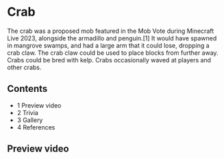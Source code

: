 # Crab
The crab was a proposed mob featured in the Mob Vote during Minecraft Live 2023, alongside the armadillo and penguin.[1] It would have spawned in mangrove swamps, and had a large arm that it could lose, dropping a crab claw. The crab claw could be used to place blocks from further away. Crabs could be bred with kelp. Crabs occasionally waved at players and other crabs.

## Contents
- 1 Preview video
- 2 Trivia
- 3 Gallery
- 4 References

## Preview video



